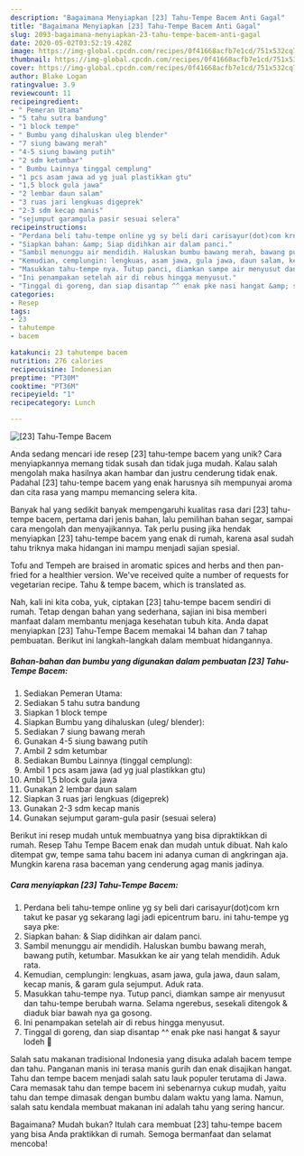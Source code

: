 ```yaml
---
description: "Bagaimana Menyiapkan [23] Tahu-Tempe Bacem Anti Gagal"
title: "Bagaimana Menyiapkan [23] Tahu-Tempe Bacem Anti Gagal"
slug: 2093-bagaimana-menyiapkan-23-tahu-tempe-bacem-anti-gagal
date: 2020-05-02T03:52:19.428Z
image: https://img-global.cpcdn.com/recipes/0f41668acfb7e1cd/751x532cq70/23-tahu-tempe-bacem-foto-resep-utama.jpg
thumbnail: https://img-global.cpcdn.com/recipes/0f41668acfb7e1cd/751x532cq70/23-tahu-tempe-bacem-foto-resep-utama.jpg
cover: https://img-global.cpcdn.com/recipes/0f41668acfb7e1cd/751x532cq70/23-tahu-tempe-bacem-foto-resep-utama.jpg
author: Blake Logan
ratingvalue: 3.9
reviewcount: 11
recipeingredient:
- " Pemeran Utama"
- "5 tahu sutra bandung"
- "1 block tempe"
- " Bumbu yang dihaluskan uleg blender"
- "7 siung bawang merah"
- "4-5 siung bawang putih"
- "2 sdm ketumbar"
- " Bumbu Lainnya tinggal cemplung"
- "1 pcs asam jawa ad yg jual plastikkan gtu"
- "1,5 block gula jawa"
- "2 lembar daun salam"
- "3 ruas jari lengkuas digeprek"
- "2-3 sdm kecap manis"
- "sejumput garamgula pasir sesuai selera"
recipeinstructions:
- "Perdana beli tahu-tempe online yg sy beli dari carisayur(dot)com krn takut ke pasar yg sekarang lagi jadi epicentrum baru. ini tahu-tempe yg saya pke:"
- "Siapkan bahan: &amp; Siap didihkan air dalam panci."
- "Sambil menunggu air mendidih. Haluskan bumbu bawang merah, bawang putih, ketumbar. Masukkan ke air yang telah mendidih. Aduk rata."
- "Kemudian, cemplungin: lengkuas, asam jawa, gula jawa, daun salam, kecap manis, &amp; garam gula sejumput. Aduk rata."
- "Masukkan tahu-tempe nya. Tutup panci, diamkan sampe air menyusut dan tahu-tempe berubah warna. Selama ngerebus, sesekali ditengok &amp; diaduk biar bawah nya ga gosong."
- "Ini penampakan setelah air di rebus hingga menyusut."
- "Tinggal di goreng, dan siap disantap ^^ enak pke nasi hangat &amp; sayur lodeh 🤤"
categories:
- Resep
tags:
- 23
- tahutempe
- bacem

katakunci: 23 tahutempe bacem 
nutrition: 276 calories
recipecuisine: Indonesian
preptime: "PT30M"
cooktime: "PT36M"
recipeyield: "1"
recipecategory: Lunch

---
```



![[23] Tahu-Tempe Bacem](https://img-global.cpcdn.com/recipes/0f41668acfb7e1cd/751x532cq70/23-tahu-tempe-bacem-foto-resep-utama.jpg)

Anda sedang mencari ide resep [23] tahu-tempe bacem yang unik? Cara menyiapkannya memang tidak susah dan tidak juga mudah. Kalau salah mengolah maka hasilnya akan hambar dan justru cenderung tidak enak. Padahal [23] tahu-tempe bacem yang enak harusnya sih mempunyai aroma dan cita rasa yang mampu memancing selera kita.

Banyak hal yang sedikit banyak mempengaruhi kualitas rasa dari [23] tahu-tempe bacem, pertama dari jenis bahan, lalu pemilihan bahan segar, sampai cara mengolah dan menyajikannya. Tak perlu pusing jika hendak menyiapkan [23] tahu-tempe bacem yang enak di rumah, karena asal sudah tahu triknya maka hidangan ini mampu menjadi sajian spesial.

Tofu and Tempeh are braised in aromatic spices and herbs and then pan-fried for a healthier version. We&#39;ve received quite a number of requests for vegetarian recipe. Tahu &amp; tempe bacem, which is translated as.


Nah, kali ini kita coba, yuk, ciptakan [23] tahu-tempe bacem sendiri di rumah. Tetap dengan bahan yang sederhana, sajian ini bisa memberi manfaat dalam membantu menjaga kesehatan tubuh kita. Anda dapat menyiapkan [23] Tahu-Tempe Bacem memakai 14 bahan dan 7 tahap pembuatan. Berikut ini langkah-langkah dalam membuat hidangannya.

<!--inarticleads1-->

##### Bahan-bahan dan bumbu yang digunakan dalam pembuatan [23] Tahu-Tempe Bacem:

1. Sediakan  Pemeran Utama:
1. Sediakan 5 tahu sutra bandung
1. Siapkan 1 block tempe
1. Siapkan  Bumbu yang dihaluskan (uleg/ blender):
1. Sediakan 7 siung bawang merah
1. Gunakan 4-5 siung bawang putih
1. Ambil 2 sdm ketumbar
1. Sediakan  Bumbu Lainnya (tinggal cemplung):
1. Ambil 1 pcs asam jawa (ad yg jual plastikkan gtu)
1. Ambil 1,5 block gula jawa
1. Gunakan 2 lembar daun salam
1. Siapkan 3 ruas jari lengkuas (digeprek)
1. Gunakan 2-3 sdm kecap manis
1. Gunakan sejumput garam-gula pasir (sesuai selera)


Berikut ini resep mudah untuk membuatnya yang bisa dipraktikkan di rumah. Resep Tahu Tempe Bacem enak dan mudah untuk dibuat. Nah kalo ditempat gw, tempe sama tahu bacem ini adanya cuman di angkringan aja. Mungkin karena rasa baceman yang cenderung agag manis jadinya. 

<!--inarticleads2-->

##### Cara menyiapkan [23] Tahu-Tempe Bacem:

1. Perdana beli tahu-tempe online yg sy beli dari carisayur(dot)com krn takut ke pasar yg sekarang lagi jadi epicentrum baru. ini tahu-tempe yg saya pke:
1. Siapkan bahan: &amp; Siap didihkan air dalam panci.
1. Sambil menunggu air mendidih. Haluskan bumbu bawang merah, bawang putih, ketumbar. Masukkan ke air yang telah mendidih. Aduk rata.
1. Kemudian, cemplungin: lengkuas, asam jawa, gula jawa, daun salam, kecap manis, &amp; garam gula sejumput. Aduk rata.
1. Masukkan tahu-tempe nya. Tutup panci, diamkan sampe air menyusut dan tahu-tempe berubah warna. Selama ngerebus, sesekali ditengok &amp; diaduk biar bawah nya ga gosong.
1. Ini penampakan setelah air di rebus hingga menyusut.
1. Tinggal di goreng, dan siap disantap ^^ enak pke nasi hangat &amp; sayur lodeh 🤤


Salah satu makanan tradisional Indonesia yang disuka adalah bacem tempe dan tahu. Panganan manis ini terasa manis gurih dan enak disajikan hangat. Tahu dan tempe bacem menjadi salah satu lauk populer terutama di Jawa. Cara memasak tahu dan tempe bacem ini sebenarnya cukup mudah, yaitu tahu dan tempe dimasak dengan bumbu dalam waktu yang lama. Namun, salah satu kendala membuat makanan ini adalah tahu yang sering hancur. 

Bagaimana? Mudah bukan? Itulah cara membuat [23] tahu-tempe bacem yang bisa Anda praktikkan di rumah. Semoga bermanfaat dan selamat mencoba!
